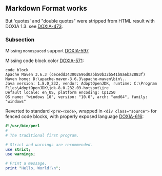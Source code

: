 <!---
Licensed to the Apache Software Foundation (ASF) under one
or more contributor license agreements.  See the NOTICE file
distributed with this work for additional information
regarding copyright ownership.  The ASF licenses this file
to you under the Apache License, Version 2.0 (the
"License"); you may not use this file except in compliance
with the License.  You may obtain a copy of the License at

  http://www.apache.org/licenses/LICENSE-2.0

Unless required by applicable law or agreed to in writing,
software distributed under the License is distributed on an
"AS IS" BASIS, WITHOUT WARRANTIES OR CONDITIONS OF ANY
KIND, either express or implied.  See the License for the
specific language governing permissions and limitations
under the License.
-->


Markdown Format works
---------------

But 'quotes' and "double quotes" were stripped from HTML result with DOXIA 1.3:
see [DOXIA-473](https://issues.apache.org/jira/browse/DOXIA-473).

<!-- MACRO{toc|fromDepth=1|toDepth=2} -->

### Subsection

Missing `monospaced` support [DOXIA-597](https://issues.apache.org/jira/browse/DOXIA-597)

Missing code block color [DOXIA-571](https://issues.apache.org/jira/browse/DOXIA-571):

```
code block
Apache Maven 3.6.3 (cecedd343002696d0abb50b32b541b8a6ba2883f)
Maven home: D:\apache-maven-3.6.3\apache-maven\bin\..
Java version: 1.8.0_232, vendor: AdoptOpenJDK, runtime: C:\Program Files\AdoptOpenJDK\jdk-8.0.232.09-hotspot\jre
Default locale: en_US, platform encoding: Cp1250
OS name: "windows 10", version: "10.0", arch: "amd64", family: "windows"
```

Reverted to standard `<pre><code>`, wrapped in `<div class="source">` for fenced code blocks,
with properly exposed language [DOXIA-616](https://issues.apache.org/jira/browse/DOXIA-616):

```perl
#!/usr/bin/perl
#
# The traditional first program.

# Strict and warnings are recommended.
use strict;
use warnings;

# Print a message.
print "Hello, World!\n";
```
